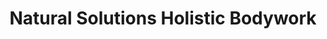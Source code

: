 ---
title: "Natural Solutions Holistic Bodywork"
url: /mountlake-terrace/natural-solutions-holistic-bodywork/
shop: massage
---